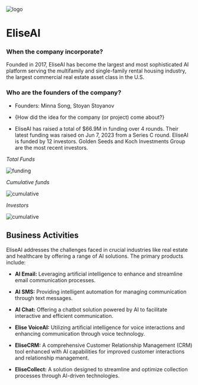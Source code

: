 ![logo](../ai-case-study/images/logo.png)
# EliseAI

### When the company incorporate?

Founded in 2017, EliseAI has become the largest and most sophisticated AI platform serving the multifamily and single-family rental housing industry, the largest commercial real estate asset class in the U.S.

### Who are the founders of the company?
- Founders: Minna Song, Stoyan Stoyanov

* {How did the idea for the company (or project) come about?}

- EliseAI has raised a total of $66.9M in funding over 4 rounds. Their latest funding was raised on Jun 7, 2023 from a Series C round.
EliseAI is funded by 12 investors. Golden Seeds and Koch Investments Group are the most recent investors.

*Total Funds*

![funding](../ai-case-study/images/funding.png)

*Cumulative  funds*

![cumulative](../ai-case-study/images/Cumulative.png)

*Investors*

![cumulative](../ai-case-study/images/Investors.png)

## Business Activities

EliseAI addresses the challenges faced in crucial industries like real estate and healthcare by offering a range of AI solutions. The primary products include:

- **AI Email:** Leveraging artificial intelligence to enhance and streamline email communication processes.

- **AI SMS:** Providing intelligent automation for managing communication through text messages.

- **AI Chat:** Offering a chatbot solution powered by AI to facilitate interactive and efficient communication.

- **Elise VoiceAI:** Utilizing artificial intelligence for voice interactions and enhancing communication through voice technology.

- **EliseCRM:** A comprehensive Customer Relationship Management (CRM) tool enhanced with AI capabilities for improved customer interactions and relationship management.

- **EliseCollect:** A solution designed to streamline and optimize collection processes through AI-driven technologies.

